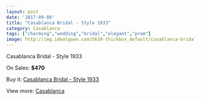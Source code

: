 ```yaml
---
layout: post
date: '2017-09-08'
title: "Casablanca Bridal - Style 1933"
category: Casablanca
tags: ["charming","wedding","bridal","elegant","prom"]
image: http://img.idealgown.com/5639-thickbox_default/casablanca-bridal-style-1933.jpg
---
```

Casablanca Bridal - Style 1933

On Sales: **$470**
<a href="https://www.idealgown.com/en/casablanca/2463-casablanca-bridal-style-1933.html"><amp-img layout="responsive" width="600" height="600" src="//img.idealgown.com/5639-thickbox_default/casablanca-bridal-style-1933.jpg" alt="Casablanca Bridal - Style 1933 0" /></a>
<a href="https://www.idealgown.com/en/casablanca/2463-casablanca-bridal-style-1933.html"><amp-img layout="responsive" width="600" height="600" src="//img.idealgown.com/5641-thickbox_default/casablanca-bridal-style-1933.jpg" alt="Casablanca Bridal - Style 1933 1" /></a>
<a href="https://www.idealgown.com/en/casablanca/2463-casablanca-bridal-style-1933.html"><amp-img layout="responsive" width="600" height="600" src="//img.idealgown.com/5640-thickbox_default/casablanca-bridal-style-1933.jpg" alt="Casablanca Bridal - Style 1933 2" /></a>

Buy it: [Casablanca Bridal - Style 1933](https://www.idealgown.com/en/casablanca/2463-casablanca-bridal-style-1933.html "Casablanca Bridal - Style 1933")

View more: [Casablanca](https://www.idealgown.com/en/31-casablanca "Casablanca")